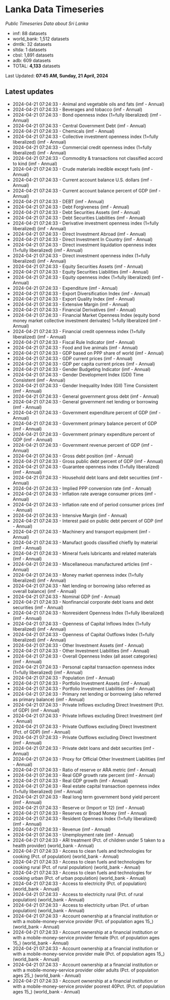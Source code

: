 # Lanka Data Timeseries
*Public Timeseries Data about Sri Lanka*

* imf: 88 datasets
* world_bank: 1,512 datasets
* dmtlk: 32 datasets
* sltda: 1 datasets
* cbsl: 1,891 datasets
* adb: 609 datasets
* TOTAL: **4,133** datasets

Last Updated: **07:45 AM, Sunday, 21 April, 2024**

## Latest updates

* 2024-04-21 07:24:33 - Animal and vegetable oils and fats (imf - Annual)
* 2024-04-21 07:24:33 - Beverages and tobacco (imf - Annual)
* 2024-04-21 07:24:33 - Bond openness index (1=fully liberalized) (imf - Annual)
* 2024-04-21 07:24:33 - Central Government Debt (imf - Annual)
* 2024-04-21 07:24:33 - Chemicals (imf - Annual)
* 2024-04-21 07:24:33 - Collective investment openness index (1=fully liberalized) (imf - Annual)
* 2024-04-21 07:24:33 - Commercial credit openness index (1=fully liberalized) (imf - Annual)
* 2024-04-21 07:24:33 - Commodity & transactions not classified accord to kind (imf - Annual)
* 2024-04-21 07:24:33 - Crude materials inedible except fuels (imf - Annual)
* 2024-04-21 07:24:33 - Current account balance U.S. dollars (imf - Annual)
* 2024-04-21 07:24:33 - Current account balance percent of GDP (imf - Annual)
* 2024-04-21 07:24:33 - DEBT (imf - Annual)
* 2024-04-21 07:24:33 - Debt Forgiveness (imf - Annual)
* 2024-04-21 07:24:33 - Debt Securities Assets (imf - Annual)
* 2024-04-21 07:24:33 - Debt Securities Liabilities (imf - Annual)
* 2024-04-21 07:24:33 - Derivative investment openness index (1=fully liberalized) (imf - Annual)
* 2024-04-21 07:24:33 - Direct Investment Abroad (imf - Annual)
* 2024-04-21 07:24:33 - Direct Investment In Country (imf - Annual)
* 2024-04-21 07:24:33 - Direct investment liquidation openness index (1=fully liberalized) (imf - Annual)
* 2024-04-21 07:24:33 - Direct investment openness index (1=fully liberalized) (imf - Annual)
* 2024-04-21 07:24:33 - Equity Securities Assets (imf - Annual)
* 2024-04-21 07:24:33 - Equity Securities Liabilities (imf - Annual)
* 2024-04-21 07:24:33 - Equity openness index (1=fully liberalized) (imf - Annual)
* 2024-04-21 07:24:33 - Expenditure (imf - Annual)
* 2024-04-21 07:24:33 - Export Diversification Index (imf - Annual)
* 2024-04-21 07:24:33 - Export Quality Index (imf - Annual)
* 2024-04-21 07:24:33 - Extensive Margin (imf - Annual)
* 2024-04-21 07:24:33 - Financial Derivatives (imf - Annual)
* 2024-04-21 07:24:33 - Financial Market Openness Index (equity bond money market collective investment derivates) 1=fully liberalized (imf - Annual)
* 2024-04-21 07:24:33 - Financial credit openness index (1=fully liberalized) (imf - Annual)
* 2024-04-21 07:24:33 - Fiscal Rule Indicator (imf - Annual)
* 2024-04-21 07:24:33 - Food and live animals (imf - Annual)
* 2024-04-21 07:24:33 - GDP based on PPP share of world (imf - Annual)
* 2024-04-21 07:24:33 - GDP current prices (imf - Annual)
* 2024-04-21 07:24:33 - GDP per capita current prices (imf - Annual)
* 2024-04-21 07:24:33 - Gender Budgeting Indicator (imf - Annual)
* 2024-04-21 07:24:33 - Gender Development Index (GDI) Time Consistent (imf - Annual)
* 2024-04-21 07:24:33 - Gender Inequality Index (GII) Time Consistent (imf - Annual)
* 2024-04-21 07:24:33 - General government gross debt (imf - Annual)
* 2024-04-21 07:24:33 - General government net lending or borrowing (imf - Annual)
* 2024-04-21 07:24:33 - Government expenditure percent of GDP (imf - Annual)
* 2024-04-21 07:24:33 - Government primary balance percent of GDP (imf - Annual)
* 2024-04-21 07:24:33 - Government primary expenditure percent of GDP (imf - Annual)
* 2024-04-21 07:24:33 - Government revenue percent of GDP (imf - Annual)
* 2024-04-21 07:24:33 - Gross debt position (imf - Annual)
* 2024-04-21 07:24:33 - Gross public debt percent of GDP (imf - Annual)
* 2024-04-21 07:24:33 - Guarantee openness index (1=fully liberalized) (imf - Annual)
* 2024-04-21 07:24:33 - Household debt loans and debt securities (imf - Annual)
* 2024-04-21 07:24:33 - Implied PPP conversion rate (imf - Annual)
* 2024-04-21 07:24:33 - Inflation rate average consumer prices (imf - Annual)
* 2024-04-21 07:24:33 - Inflation rate end of period consumer prices (imf - Annual)
* 2024-04-21 07:24:33 - Intensive Margin (imf - Annual)
* 2024-04-21 07:24:33 - Interest paid on public debt percent of GDP (imf - Annual)
* 2024-04-21 07:24:33 - Machinery and transport equipment (imf - Annual)
* 2024-04-21 07:24:33 - Manufact goods classified chiefly by material (imf - Annual)
* 2024-04-21 07:24:33 - Mineral fuels lubricants and related materials (imf - Annual)
* 2024-04-21 07:24:33 - Miscellaneous manufactured articles (imf - Annual)
* 2024-04-21 07:24:33 - Money market openness index (1=fully liberalized) (imf - Annual)
* 2024-04-21 07:24:33 - Net lending or borrowing (also referred as overall balance) (imf - Annual)
* 2024-04-21 07:24:33 - Nominal GDP (imf - Annual)
* 2024-04-21 07:24:33 - Nonfinancial corporate debt loans and debt securities (imf - Annual)
* 2024-04-21 07:24:33 - Nonresident Openness Index (1=fully liberalized) (imf - Annual)
* 2024-04-21 07:24:33 - Openness of Capital Inflows Index (1=fully liberalized) (imf - Annual)
* 2024-04-21 07:24:33 - Openness of Capital Outflows Index (1=fully liberalized) (imf - Annual)
* 2024-04-21 07:24:33 - Other Investment Assets (imf - Annual)
* 2024-04-21 07:24:33 - Other Investment Liabilities (imf - Annual)
* 2024-04-21 07:24:33 - Overall Openness Index (all asset categories) (imf - Annual)
* 2024-04-21 07:24:33 - Personal capital transaction openness index (1=fully liberalized) (imf - Annual)
* 2024-04-21 07:24:33 - Population (imf - Annual)
* 2024-04-21 07:24:33 - Portfolio Investment Assets (imf - Annual)
* 2024-04-21 07:24:33 - Portfolio Investment Liabilities (imf - Annual)
* 2024-04-21 07:24:33 - Primary net lending or borrowing (also referred as primary balance) (imf - Annual)
* 2024-04-21 07:24:33 - Private Inflows excluding Direct Investment (Pct. of GDP) (imf - Annual)
* 2024-04-21 07:24:33 - Private Inflows excluding Direct Investment (imf - Annual)
* 2024-04-21 07:24:33 - Private Outflows excluding Direct Investment (Pct. of GDP) (imf - Annual)
* 2024-04-21 07:24:33 - Private Outflows excluding Direct Investment (imf - Annual)
* 2024-04-21 07:24:33 - Private debt loans and debt securities (imf - Annual)
* 2024-04-21 07:24:33 - Proxy for Official Other Investment Liabilities (imf - Annual)
* 2024-04-21 07:24:33 - Ratio of reserve or ARA metric (imf - Annual)
* 2024-04-21 07:24:33 - Real GDP growth rate percent (imf - Annual)
* 2024-04-21 07:24:33 - Real GDP growth (imf - Annual)
* 2024-04-21 07:24:33 - Real estate capital transaction openness index (1=fully liberalized) (imf - Annual)
* 2024-04-21 07:24:33 - Real long term government bond yield percent (imf - Annual)
* 2024-04-21 07:24:33 - Reserve or (Import or 12) (imf - Annual)
* 2024-04-21 07:24:33 - Reserves or Broad Money (imf - Annual)
* 2024-04-21 07:24:33 - Resident Openness Index (1=fully liberalized) (imf - Annual)
* 2024-04-21 07:24:33 - Revenue (imf - Annual)
* 2024-04-21 07:24:33 - Unemployment rate (imf - Annual)
* 2024-04-21 07:24:33 - ARI treatment (Pct. of children under 5 taken to a health provider) (world_bank - Annual)
* 2024-04-21 07:24:33 - Access to clean fuels and technologies for cooking (Pct. of population) (world_bank - Annual)
* 2024-04-21 07:24:33 - Access to clean fuels and technologies for cooking rural (Pct. of rural population) (world_bank - Annual)
* 2024-04-21 07:24:33 - Access to clean fuels and technologies for cooking urban (Pct. of urban population) (world_bank - Annual)
* 2024-04-21 07:24:33 - Access to electricity (Pct. of population) (world_bank - Annual)
* 2024-04-21 07:24:33 - Access to electricity rural (Pct. of rural population) (world_bank - Annual)
* 2024-04-21 07:24:33 - Access to electricity urban (Pct. of urban population) (world_bank - Annual)
* 2024-04-21 07:24:33 - Account ownership at a financial institution or with a mobile-money-service provider (Pct. of population ages 15_) (world_bank - Annual)
* 2024-04-21 07:24:33 - Account ownership at a financial institution or with a mobile-money-service provider female (Pct. of population ages 15_) (world_bank - Annual)
* 2024-04-21 07:24:33 - Account ownership at a financial institution or with a mobile-money-service provider male (Pct. of population ages 15_) (world_bank - Annual)
* 2024-04-21 07:24:33 - Account ownership at a financial institution or with a mobile-money-service provider older adults (Pct. of population ages 25_) (world_bank - Annual)
* 2024-04-21 07:24:33 - Account ownership at a financial institution or with a mobile-money-service provider poorest 40Pct. (Pct. of population ages 15_) (world_bank - Annual)